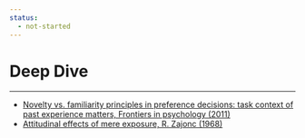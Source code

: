 ```yaml
---
status:
  - not-started
---
```

# Deep Dive
--- 
 
 - [Novelty vs. familiarity principles in preference decisions: task context of past experience matters, Frontiers in psychology (2011)](https://www.frontiersin.org/articles/10.3389/fpsyg.2011.00043/full)
- [Attitudinal effects of mere exposure, R. Zajonc (1968)](https://psycnet.apa.org/record/1968-12019-001)